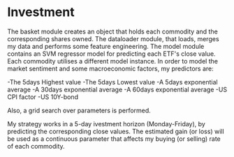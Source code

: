 # Investment

The basket module creates an object that holds each commodity and the corresponding shares owned.
The dataloader module, that loads, merges my data and performs some feature engineering.
The model module contains an SVM regressor model for predicting each ETF's close value. Each commodity utilises a different model instance. In order to model the market sentiment and some macroeconomic factors, my predictors are:

-The 5days Highest value
-The 5days Lowest value
-A 5days exponential average
-A 30days exponential average
-A 60days exponential average
-US CPI factor
-US 10Y-bond 

Also, a grid search over parameters is performed.

My strategy works in a 5-day ivestment horizon (Monday-Friday), by predicting the corresponding close values. The estimated gain (or loss) will be used as a continuous parameter that affects my buying (or selling) rate of each commodity.
